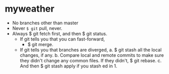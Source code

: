 # myweather
- No branches other than master
- Never ```$ git``` pull, never.
- Always $ git fetch first, and then $ git status.
    - If git tells you that you can fast-forward,
        - $ git merge.
    - If git tells you that branches are diverged,
        a. $ git stash all the local changes, if any.
        b. Compare local and remote commits to make sure they didn't change any common files. If they didn't, $ git rebase.
        c. And then $ git stash apply if you stash ed in 1.
